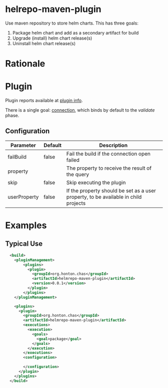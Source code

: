 # helrepo-maven-plugin

Use maven repository to store helm charts.  This has three goals:
1. Package helm chart and add as a secondary artifact for build
2. Upgrade (install) helm chart release(s)
3. Uninstall helm chart release(s)

# Rationale


# Plugin
Plugin reports available at [plugin info](https://chonton.github.io/connection-maven-plugin/0.0.2/plugin-info.html).

There is a single goal: [connection](https://chonton.github.io/connection-maven-plugin/0.0.2/connection-mojo.html),
which binds by default to the *validate* phase.  

## Configuration
| Parameter    | Default  | Description                                                                         |
|--------------|----------|-------------------------------------------------------------------------------------|
| failBuild    | false    | Fail the build if the connection open failed                                        |
| property     |          | The property to receive the result of the query                                     |
| skip         | false    | Skip executing the plugin                                                           |
| userProperty | false    | If the property should be set as a user property, to be available in child projects |

# Examples

## Typical Use
```xml
  <build>
    <pluginManagement>
        <plugins>
          <plugin>
            <groupId>org.honton.chas</groupId>
            <artifactId>helmrepo-maven-plugin</artifactId>
            <version>0.0.1</version>
          </plugin>
        </plugins>
    </pluginManagement>

    <plugins>
      <plugin>
        <groupId>org.honton.chas</groupId>
        <artifactId>helmrepo-maven-plugin</artifactId>
        <executions>
          <execution>
            <goals>
              <goal>package</goal>
            </goals>
          </execution>
        </executions>
        <configuration>
            
        </configuration>
      </plugin>
    </plugins>
  </build>
```

